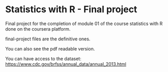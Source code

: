 # Statistics with R - Final project
Final project for the completion of module 01 of the course statistics with R done on the coursera platform. 

final-project files are the definitive ones.

You can also see the pdf readable version.

You can have access to the dataset: https://www.cdc.gov/brfss/annual_data/annual_2013.html
